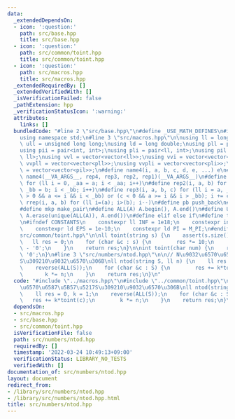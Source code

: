 ```yaml
---
data:
  _extendedDependsOn:
  - icon: ':question:'
    path: src/base.hpp
    title: src/base.hpp
  - icon: ':question:'
    path: src/common/toint.hpp
    title: src/common/toint.hpp
  - icon: ':question:'
    path: src/macros.hpp
    title: src/macros.hpp
  _extendedRequiredBy: []
  _extendedVerifiedWith: []
  _isVerificationFailed: false
  _pathExtension: hpp
  _verificationStatusIcon: ':warning:'
  attributes:
    links: []
  bundledCode: "#line 2 \"src/base.hpp\"\n#define _USE_MATH_DEFINES\n#include <bits/stdc++.h>\n\
    using namespace std;\n#line 3 \"src/macros.hpp\"\n\nusing ll = long long;\nusing\
    \ ull = unsigned long long;\nusing ld = long double;\nusing pll = pair<ll, ll>;\n\
    using pii = pair<int, int>;\nusing pli = pair<ll, int>;\nusing pil = pair<int,\
    \ ll>;\nusing vvl = vector<vector<ll>>;\nusing vvi = vector<vector<int>>;\nusing\
    \ vvpll = vector<vector<pll>>;\nusing vvpli = vector<vector<pli>>;\nusing vvpil\
    \ = vector<vector<pil>>;\n#define name4(i, a, b, c, d, e, ...) e\n#define rep(...)\
    \ name4(__VA_ARGS__, rep4, rep3, rep2, rep1)(__VA_ARGS__)\n#define rep1(i, a)\
    \ for (ll i = 0, _aa = a; i < _aa; i++)\n#define rep2(i, a, b) for (ll i = a,\
    \ _bb = b; i < _bb; i++)\n#define rep3(i, a, b, c) for (ll i = a, _bb = b; (c\
    \ > 0 && a <= i && i < _bb) or (c < 0 && a >= i && i > _bb); i += c)\n#define\
    \ rrep(i, a, b) for (ll i=(a); i>(b); i--)\n#define pb push_back\n#define eb emplace_back\n\
    #define mkp make_pair\n#define ALL(A) A.begin(), A.end()\n#define UNIQUE(A) sort(ALL(A)),\
    \ A.erase(unique(ALL(A)), A.end())\n#define elif else if\n#define tostr to_string\n\
    \n#ifndef CONSTANTS\n    constexpr ll INF = 1e18;\n    constexpr int MOD = 1000000007;\n\
    \    constexpr ld EPS = 1e-10;\n    constexpr ld PI = M_PI;\n#endif\n#line 3 \"\
    src/common/toint.hpp\"\n\nll toint(string s) {\n    assert(s.size() < 20);\n \
    \   ll res = 0;\n    for (char &c : s) {\n        res *= 10;\n        res += c\
    \ - '0';\n    }\n    return res;\n}\n\nint toint(char num) {\n    return num -\
    \ '0';\n}\n#line 3 \"src/numbers/ntod.hpp\"\n\n// N\u9032\u6570\u6587\u5B57\u5217\
    S\u309210\u9032\u6570\u306B\nll ntod(string S, ll n) {\n    ll res = 0, k = 1;\n\
    \    reverse(ALL(S));\n    for (char &c : S) {\n        res += k*toint(c);\n \
    \       k *= n;\n    }\n    return res;\n}\n"
  code: "#include \"../macros.hpp\"\n#include \"../common/toint.hpp\"\n\n// N\u9032\
    \u6570\u6587\u5B57\u5217S\u309210\u9032\u6570\u306B\nll ntod(string S, ll n) {\n\
    \    ll res = 0, k = 1;\n    reverse(ALL(S));\n    for (char &c : S) {\n     \
    \   res += k*toint(c);\n        k *= n;\n    }\n    return res;\n}\n"
  dependsOn:
  - src/macros.hpp
  - src/base.hpp
  - src/common/toint.hpp
  isVerificationFile: false
  path: src/numbers/ntod.hpp
  requiredBy: []
  timestamp: '2022-03-24 10:49:13+09:00'
  verificationStatus: LIBRARY_NO_TESTS
  verifiedWith: []
documentation_of: src/numbers/ntod.hpp
layout: document
redirect_from:
- /library/src/numbers/ntod.hpp
- /library/src/numbers/ntod.hpp.html
title: src/numbers/ntod.hpp
---
```

